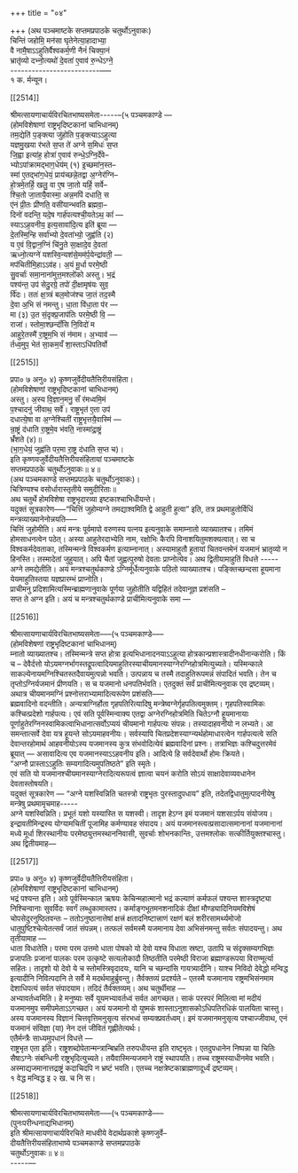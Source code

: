 +++
title = "०४"

+++
(अथ पञ्चमाष्टके सप्तमप्रपाठके चतुर्थोऽनुवाकः)  
चिन्तिं जहोमि॒ मन॑सा घृतेनेत्या॒हादाभ्या॒  
वै नामै॒षाऽऽहुतिर्वैश्वकर्म॒णी नैनं॑ चिक्या॒नं  
भ्रातृ॑व्यो दभ्नो॒त्यथो॑ दे॒वता॑ ए॒वाव॑ रु॒न्धेऽग्ने॒  
-------------------------–––  
१ क. र्मन्यून।

[[2514]]

श्रीमत्सायणाचार्यविरचितभाष्यसमेता-----–(५ पञ्चमकाण्डे —  
(होमविशेषाणां राष्ट्रभृदिष्टकानां चाभिधानम्)  
तम॒द्येति॑ प॒ङ्क्त्या जु॑होति प॒ङ्क्त्याऽऽहुत्या  
यज्ञमु॒खया र॑भते स॒प्त ते॑ अग्ने स॒मिधः॑ स॒प्त  
जि॒ह्वा इत्या॑ह॒ होत्रा॑ ए॒वाव॑ रुन्धे॒ऽग्नि॒र्देवे–  
भ्योऽपा॑क्रामद्भाग॒धेय॑म् (१) इ॒च्छमा॑न॒स्त–  
स्मा॑ ए॒तद्भा॑ग॒धेयं॒ प्राय॑च्छन्ने॒तद्वा अ॒ग्नेर॑ग्नि–  
हो॒त्रमे॒तर्हि॒ खलु॒ वा ए॒ष जा॒तो यर्हि॒ सर्वे–  
श्चि॒तो जा॒तायै॒वास्मा॒ अन्न॒मपि॑ दधाति॒ स  
ए॑नं प्री॒तः प्री॑णति॒ वसी॑यान्भवति ब्रह्मवा॒–  
दिनो॑ वदन्ति॒ यदे॒ष गार्ह॑पत्यश्ची॒यतेऽथ॒ कां॑ —  
स्याऽऽह॒वनीय॒ इत्य॒सावा॑दि॒त्य इति॑ ब्रूया —  
दे॒तस्मि॒न्हि सर्वा॑भ्यो दे॒वता॑भ्यो॒ जुह्व॑ति (२)  
य ए॒वं वि॒द्वान॒ग्निं चि॑नु॒ते सा॒क्षादे॒व दे॒वता॑  
ऋध्नो॒त्यग्ने॑ यशस्वि॒न्यश॑से॒मम॑र्प॒येन्द्रा॑वती॒ —  
मप॑चितीमि॒हाऽऽव॑ह। अ॒यं मू॒र्धा परमे॒ष्ठी  
सु॒वर्चाः॑ समा॒नाना॑मुत्त॒मश्लो॑को अस्तु। भ॒द्रं  
पश्य॑न्त॒ उप॑ सेदु॒रग्रे॒ तपो॑ दी॒क्षामृष॑यः सुव॒  
र्वि॑दः। ततः॑ क्ष॒त्र्त्रं बल॒मोज॑श्च जा॒तं तद॒स्मै  
दे॒वा अ॒भि सं नमन्तु। धा॒ता वि॑धा॒ता प॑र —  
मा (३) उ॒त सं॒दृक्प्र॒जाप॑तिः परमे॒ष्ठी वि॒ —  
राजा॑। स्तोमा॒श्छन्दाँ॑सि नि॒विदो॑ म  
आहुरे॒तस्मै॑ रा॒ष्ट्रम॒भि सं न॑माम। अ॒भ्याव॑ —  
र्तध्व॒मुप॒ भेत॑ सा॒कम॒यँ शा॒स्ताऽधि॑पतिर्वो

[[2515]]

प्रपा० ७ अनु० ४) कृष्णजुर्वेदीयतैत्तिरीयसंहिता।  
(होमविशेषाणां राष्ट्रभृदिष्टकानां चाभिधानम्)  
अस्तु। अ॒स्य वि॒ज्ञान॒मनु॒ सँ र॑मध्वमि॒मं  
प॒श्चादनु॑ जीवाथ॒ सर्वे॑। राष्ट्र॒भृत॑ ए॒ता उप॑  
दधात्ये॒षा वा अ॒ग्नेश्चिती॑ राष्ट्र॒भृत्तयै॒वास्मि॑ —  
न्रा॒ष्ट्रं द॑धाति रा॒ष्ट्रमे॒व भ॑वति॒ नास्मा॑द्रा॒ष्ट्रं  
भ्रँ॑शते (४)॥  
(भा॒ग॒धेयं॒ जुह्व॑ति पर॒मा रा॒ष्ट्र द॑धाति स॒प्त च)।  
इति कृष्णयजुर्वेदीयतैत्तिरीयसंहितायां पञ्चमाष्टके  
सप्तमप्रपाठके चतुर्थोऽनुवाकः॥ ४॥  
(अथ पञ्चमकाण्डे सप्तमप्रपाठके चतुर्थोऽनुवाकः)।  
चित्रिण्यश्च वसोर्धारास्तृतीये समुदीरिताः॥  
अथ चतुर्थे होमविशेषा राष्ट्रभृदारव्या इष्टकाश्चाभिधीयन्ते।  
यदुक्तं सूत्रकारेण–––“चित्तिं जुहोम्यग्ने तमद्याश्वमिति द्वे आहुती हुत्वा” इति, तत्र प्रथमाहुतोर्विधिं मन्त्रव्याख्यानेनोन्नयति–––  
चित्तिं जुहोमीति। अयं मन्त्रः पूर्वमापो वरुणस्य पत्नय इत्यनुवाके समाम्नातो व्याख्यातश्च। तमिमं होमसाधनत्वेन पठेत्। अस्या आहुतेरदाभ्येति नाम, रक्षोभिः कैरपि विनाशयितुमशक्यत्वात्। सा च विश्वकर्मदेवताका, तस्मिन्मन्त्रे विश्वकर्मण इत्याम्नानात्। अस्यामाहुतौ हुतायां चितवन्तमेनं यजमानं भ्रातृव्यो न हिनस्ति। तस्मादेतां जुहुयात्। अपि चैतां जुह्वत्पुरुषो देवताः प्राप्नोत्येव। अथ द्वितीयामाहुतिं विधत्ते -----  
अग्ने तमद्येतीति। अयं मन्त्रश्चतुर्थकाण्डे ऽग्निर्मूर्धेत्यनुवाके पठितो व्याख्यातश्च। पङ्क्तिच्छन्दसा हूयमाना येयमाहुतिस्तया यज्ञप्रारम्भं प्राप्नोति।  
प्राचीमनु प्रदिशामित्यस्मिन्ब्राह्मणानुवाके पूर्णया जुहोतीति यद्विहितं तदेवानूज्ञ प्रशंसति –  
सप्त ते अग्न इति। अयं च मन्त्रश्चतुर्थकाण्डे प्राचीमित्यनुवाके समा —

[[2516]]

श्रीमत्सायणाचार्यविरचितभाष्यसमेता–––(५ पञ्चमकाण्डे–––  
(होमविशेषणां राष्ट्रभृदिष्टकानां चाभिधानम्)  
म्नातो व्याख्यातश्च। तस्मिन्मन्त्रे सप्त होत्रा इत्यभिधानादनयाऽऽहुत्या होत्रकान्प्रशास्त्रादीनधीनान्करोति। किं च – देवैर्दत्तो योऽयमग्नर्भागस्तद्रूपत्वादियमाहुतिरस्याचीयमानस्याग्नेरग्निहोत्रमित्युच्यते। यस्मिन्काले साकल्येनायमग्निश्चितस्तदैवायमुत्पन्नो भवति। उत्पन्नाय च तस्मै तदाहुतिरूपमन्नं संपादितं भवति। तेन च तृप्तोऽग्निर्यजमानं प्रीणयति। स च यजमानो धनपतिर्भवति। एतदुक्तं सर्वं प्राचीमित्यनुवाक एव द्रष्टव्यम्। अथात्र चीयमानमग्निं प्रश्नोत्तराभ्यामादित्यरूपेण प्रशंसति–––  
ब्रह्मवादिनो वदन्तीति। अन्यत्राग्निर्होता गृहपतिरित्यादिषु मन्त्रेष्वग्नेर्गृहपतित्वमुक्तम्। गृहपतिस्वामिकः कश्चित्प्रदेशो गार्हपत्यः। एवं सति पूर्वस्मिन्वाक्य एतद्वा अग्नेरग्निहोत्रमिति चितेऽग्नौ हूयमानायाः पूर्णाहुतेरग्निनस्वामिकत्वाभिधानात्सर्वोऽप्ययं चीयमानो गार्हपत्यः संपन्नः। तस्यादाहवनीयो न लभ्यते। आ समन्तात्सर्वे देवा यत्र हूयन्ते सोऽयमाहवनीयः। सर्वस्यापि चितप्रदेशस्याग्न्यर्थहोमाधारत्वेन गार्हपत्यत्वे सति देवान्तरहोमार्थ आहवनीयोऽस्य यजमानस्य कुत्र संभवोदित्येवं ब्रह्मवादिनां प्रश्नः। तत्राभिज्ञः कश्चिदुत्तरमेवं ब्रूयात् — असावादित्य एव यजमानस्याऽऽहवनीय इति। आदित्ये हि सर्वदेवार्थो होमः क्रियते।  
“अग्नौ प्रास्ताऽऽहुतिः सम्यगादित्यमुपतिष्ठते” इति स्मृतेः।  
एवं सति यो यजमानश्चीयमानस्याग्नेरादित्यरूपत्वं ज्ञात्वा चयनं करोति सोऽयं साक्षादेवाव्यवधानेन देवतास्तोषयति।  
यदुक्तं सूत्रकारेण — “अग्ने यशस्विन्निति चतस्त्रो राष्ट्रभृतः पुरस्तादुपधाय” इति, तदेतद्विधातुमुत्पादनीयेषु मन्त्रेषु प्रथमामृचमाह-----  
अग्ने यशस्विन्निति। प्रभूतं यशो यस्यास्ति स यशस्वी। तादृश हेऽग्न इमं यजमानं यशसाऽर्पय संयोजय। इन्द्रावतीमिन्द्रस्य योग्यामचितीं पूजामिह कर्मण्यावह संपादय। अयं यजमानस्त्वत्प्रसादात्समानानां यजमानानां मध्ये मूर्धा शिरस्थानीयः परमेष्ठ्युत्तमस्थाननिवासी, सुवर्चाः शोभनकान्तिः, उत्तमश्लोकः सत्कीर्तियुक्तश्चास्तु। अथ द्वितीयमाह––

[[2517]]

प्रपा० ७ अनु० ४) कृष्णजुर्वेदीयतैत्तिरीयसंहिता।  
(होमविशेषाणां राष्ट्रभृदिष्टकानां चाभिधानम्)  
भद्रं पश्यन्त इति। अग्रे पूर्वस्मिन्काल ऋषयः केचिन्महात्मानो भद्रं कल्याणं कर्मफलं पश्यन्त शास्त्रदृष्ट्या निश्चिन्वानाः सुवर्विदः स्वर्गं लब्धुकामास्तप। कर्माङ्गभूतमनशनादिकं दीक्षां मौण्ड्यादिनियमविशेषं चोपसेदुरनुष्ठितवन्तः – ततोऽनुष्ठानात्तेषां क्षत्त्रं क्षतादनिष्टात्त्राणं रक्षणं बलं शरीरसामर्थ्यमोजो धातुपुष्टिश्चेत्येतत्सर्वं जातं संपन्नम्। तत्फलं सर्वमस्मै यजमानाय देवा अभिसंनमन्तु सर्वतः संपादयन्तु। अथ तृतीयामाह —  
धाता विधातेति। परमा परम उत्तमो धाता पोषको यो देवो यश्च विधाता स्रष्टा, उतापि च संदृक्सम्यगभिज्ञः प्रजापतिः प्रजानां पालकः परम उत्कृष्टे सत्यलोकादौ तिष्ठतीति परमेष्ठी विराजा ब्रह्माण्डरूपया विराण्मूर्त्या सहितः। तादृशो यो देवो ये च स्तोमस्त्रिवृदादयः, यानि च च्छन्दांसि गायत्र्यादीनि। याश्च निविदो देवेद्धो मन्विद्ध इत्यादीनि निवित्पदानि ते सर्वे मे मदर्थमाहुर्ब्रुवन्तु। तैर्वक्तव्यं प्रदर्श्यते – एतस्मै यजमानाय राष्ट्रमभिसंनमाम देशाधिपत्यं सर्वत संपादयाम। तदिदं तैर्वक्तव्यम्। अथ चतुर्थीमाह —  
अभ्यावर्तध्वमिति। हे मनुष्याः सर्वे यूयमभ्यावर्तध्वं सर्वत आगच्छत। साकं परस्परं मिलित्वा मां मदीयं यजमानमुप समीपमेताऽऽगच्छत। अयं यजमानो वो युष्मकं शास्ताऽनुशासकोऽधिपतिरधिकं पालयिता चास्तु। अस्य यजमानस्य विज्ञानं चित्तवृत्तिमनुसृत्य संरभध्वं सम्यक्प्रवर्तध्वम्। इमं यजमानमनुसृत्य पश्चाज्जीवाथ, एनं यजमानं संविज्ञा (या) नेन दत्तं जीवितं गृह्णीतेत्यर्थः।  
एतैर्मन्त्रैः साध्यमुपधानं विधत्ते —  
राष्ट्रभृत एता इति। राष्ट्रशब्दोपेतान्मन्त्रान्बिभ्रति तरुपधीयन्त इति राष्ट्भृतः। एतदुपधानेन निष्पन्ना या चितिः सैषाऽग्नेः संबन्धिनी राष्ट्रभृदित्युच्यते। तयैवास्मिन्यजमाने राष्ट्रं स्थापयति। तच्च राष्ट्रमस्याधीनमेव भवति। अस्माद्यजमानात्तद्राष्ट्रं कदाचिदपि न भ्रष्टं भवति। एतच्च नक्षत्रेष्टकाब्राह्मणादूर्ध्वं द्रष्टव्यम्।  
१ वेद्ध मन्विद्ध इ २ ख. च नि स।

[[2518]]

श्रीमत्सायणाचार्यविरचितभाष्यसमेता–––(५ पञ्चमकाण्डे–––  
(पुनःपरीन्धनाद्यभिधानम्)  
इति श्रीमत्सायणाचार्यविरचिते माधवीये वेदार्थप्रकाशे कृष्णजुर्वे–  
दीयतैत्तिरीयसंहिताभाष्ये पञ्चमकाण्डे सप्तमप्रपाठके  
चतुर्थोऽनुवाकः॥ ४॥  
-----––  
